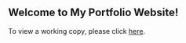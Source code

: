 ## Welcome to My Portfolio Website!

To view a working copy, please click [here](https://carlosrodriguezm.com/).
